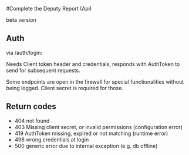 #Complete the Deputy Report (Api)

beta version

Auth
----
via    /auth/login: 

Needs Client token header and credentials, responds with AuthToken to send for subsequent requests.

Some endpoints are open in the firewall for special functionalities without being logged. 
Client secret is required for those.
    

Return codes
------------
* 404 not found
* 403 Missing client secret, or invalid permissions (configuration error)
* 419 AuthToken missing, expired or not matching (runtime error)
* 498 wrong credentials at login
* 500 generic error due to internal exception (e.g. db offline)

